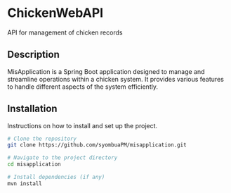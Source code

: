 # ChickenWebAPI
API for management of chicken records

## Description

MisApplication is a Spring Boot application designed to manage and streamline operations within a chicken system. It provides various features to handle different aspects of the system efficiently.

## Installation

Instructions on how to install and set up the project.

```bash
# Clone the repository
git clone https://github.com/syombuaPM/misapplication.git

# Navigate to the project directory
cd misapplication

# Install dependencies (if any)
mvn install
